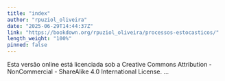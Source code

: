 ```yaml
---
title: "index"
author: "rpuziol_oliveira"
date: "2025-06-29T14:44:37Z"
link: "https://bookdown.org/rpuziol_oliveira/processos-estocasticos/"
length_weight: "100%"
pinned: false
---
```


Esta versão online está licenciada sob a Creative Commons Attribution - NonCommercial - ShareAlike 4.0 International License.  ...
